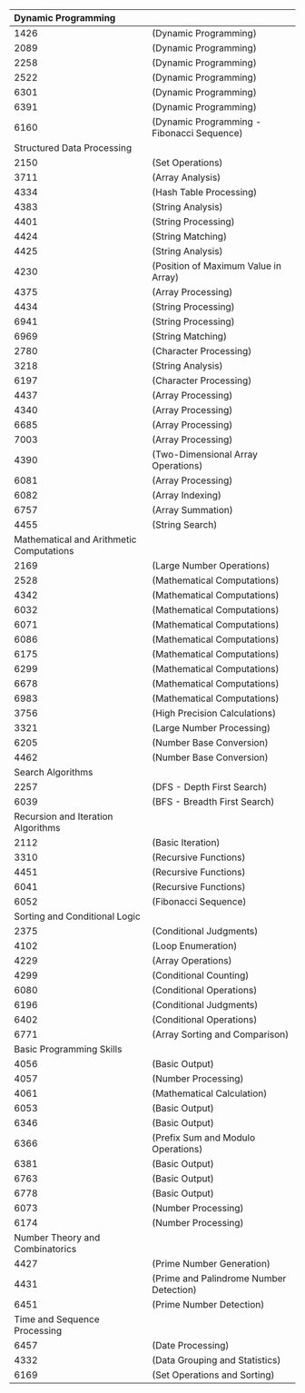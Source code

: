 |Dynamic Programming| |
|:----|:----|
|1426|(Dynamic Programming)|
|2089|(Dynamic Programming)|
|2258|(Dynamic Programming)|
|2522|(Dynamic Programming)|
|6301|(Dynamic Programming)|
|6391|(Dynamic Programming)|
|6160|(Dynamic Programming - Fibonacci Sequence)|
|Structured Data Processing| |
|2150|(Set Operations)|
|3711|(Array Analysis)|
|4334|(Hash Table Processing)|
|4383|(String Analysis)|
|4401|(String Processing)|
|4424|(String Matching)|
|4425|(String Analysis)|
|4230|(Position of Maximum Value in Array)|
|4375|(Array Processing)|
|4434|(String Processing)|
|6941|(String Processing)|
|6969|(String Matching)|
|2780|(Character Processing)|
|3218|(String Analysis)|
|6197|(Character Processing)|
|4437|(Array Processing)|
|4340|(Array Processing)|
|6685|(Array Processing)|
|7003|(Array Processing)|
|4390|(Two-Dimensional Array Operations)|
|6081|(Array Processing)|
|6082|(Array Indexing)|
|6757|(Array Summation)|
|4455|(String Search)|
|Mathematical and Arithmetic Computations| |
|2169|(Large Number Operations)|
|2528|(Mathematical Computations)|
|4342|(Mathematical Computations)|
|6032|(Mathematical Computations)|
|6071|(Mathematical Computations)|
|6086|(Mathematical Computations)|
|6175|(Mathematical Computations)|
|6299|(Mathematical Computations)|
|6678|(Mathematical Computations)|
|6983|(Mathematical Computations)|
|3756|(High Precision Calculations)|
|3321|(Large Number Processing)|
|6205|(Number Base Conversion)|
|4462|(Number Base Conversion)|
|Search Algorithms| |
|2257|(DFS - Depth First Search)|
|6039|(BFS - Breadth First Search)|
|Recursion and Iteration Algorithms| |
|2112|(Basic Iteration)|
|3310|(Recursive Functions)|
|4451|(Recursive Functions)|
|6041|(Recursive Functions)|
|6052|(Fibonacci Sequence)|
|Sorting and Conditional Logic| |
|2375|(Conditional Judgments)|
|4102|(Loop Enumeration)|
|4229|(Array Operations)|
|4299|(Conditional Counting)|
|6080|(Conditional Operations)|
|6196|(Conditional Judgments)|
|6402|(Conditional Operations)|
|6771|(Array Sorting and Comparison)|
|Basic Programming Skills| |
|4056|(Basic Output)|
|4057|(Number Processing)|
|4061|(Mathematical Calculation)|
|6053|(Basic Output)|
|6346|(Basic Output)|
|6366|(Prefix Sum and Modulo Operations)|
|6381|(Basic Output)|
|6763|(Basic Output)|
|6778|(Basic Output)|
|6073|(Number Processing)|
|6174|(Number Processing)|
|Number Theory and Combinatorics| |
|4427|(Prime Number Generation)|
|4431|(Prime and Palindrome Number Detection)|
|6451|(Prime Number Detection)|
|Time and Sequence Processing| |
|6457|(Date Processing)|
|4332|(Data Grouping and Statistics)|
|6169|(Set Operations and Sorting)|
